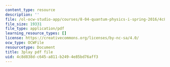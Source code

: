 ```yaml
---
content_type: resource
description: ''
file: /ol-ocw-studio-app/courses/8-04-quantum-physics-i-spring-2016/4c8d838dc645a811b2494e85bd76aff3_GWMeYKUvj7Y.pdf
file_size: 19331
file_type: application/pdf
learning_resource_types: []
license: https://creativecommons.org/licenses/by-nc-sa/4.0/
ocw_type: OCWFile
resourcetype: Document
title: 3play pdf file
uid: 4c8d838d-c645-a811-b249-4e85bd76aff3
---
```

